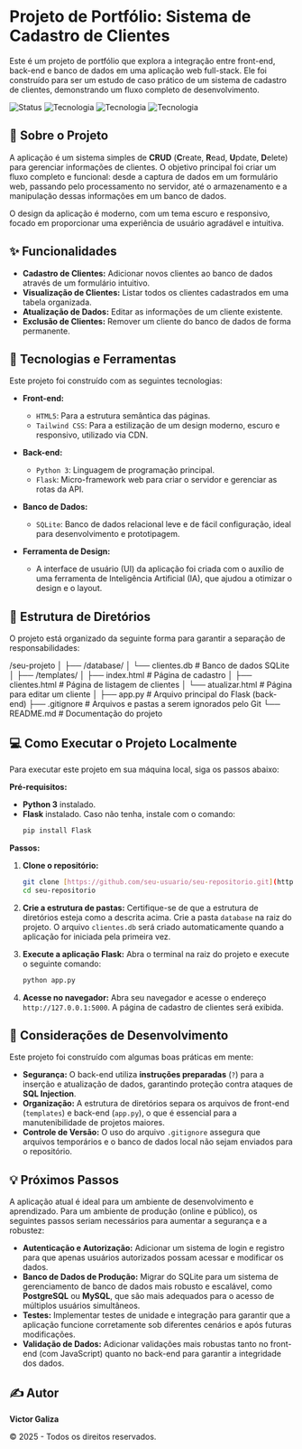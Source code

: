 # Projeto de Portfólio: Sistema de Cadastro de Clientes

Este é um projeto de portfólio que explora a integração entre front-end, back-end e banco de dados em uma aplicação web full-stack. Ele foi construído para ser um estudo de caso prático de um sistema de cadastro de clientes, demonstrando um fluxo completo de desenvolvimento.

![Status](https://img.shields.io/badge/Status-Em%20Desenvolvimento-blue)
![Tecnologia](https://img.shields.io/badge/Front--end-HTML%20%26%20TailwindCSS-blue)
![Tecnologia](https://img.shields.io/badge/Back--end-Python%20%26%20Flask-orange)
![Tecnologia](https://img.shields.io/badge/Database-SQLite-lightgrey)

## 📝 Sobre o Projeto

A aplicação é um sistema simples de **CRUD** (**C**reate, **R**ead, **U**pdate, **D**elete) para gerenciar informações de clientes. O objetivo principal foi criar um fluxo completo e funcional: desde a captura de dados em um formulário web, passando pelo processamento no servidor, até o armazenamento e a manipulação dessas informações em um banco de dados.

O design da aplicação é moderno, com um tema escuro e responsivo, focado em proporcionar uma experiência de usuário agradável e intuitiva.

## ✨ Funcionalidades

-   **Cadastro de Clientes:** Adicionar novos clientes ao banco de dados através de um formulário intuitivo.
-   **Visualização de Clientes:** Listar todos os clientes cadastrados em uma tabela organizada.
-   **Atualização de Dados:** Editar as informações de um cliente existente.
-   **Exclusão de Clientes:** Remover um cliente do banco de dados de forma permanente.

## 🚀 Tecnologias e Ferramentas

Este projeto foi construído com as seguintes tecnologias:

-   **Front-end:**
    -   `HTML5`: Para a estrutura semântica das páginas.
    -   `Tailwind CSS`: Para a estilização de um design moderno, escuro e responsivo, utilizado via CDN.

-   **Back-end:**
    -   `Python 3`: Linguagem de programação principal.
    -   `Flask`: Micro-framework web para criar o servidor e gerenciar as rotas da API.

-   **Banco de Dados:**
    -   `SQLite`: Banco de dados relacional leve e de fácil configuração, ideal para desenvolvimento e prototipagem.

-   **Ferramenta de Design:**
    -   A interface de usuário (UI) da aplicação foi criada com o auxílio de uma ferramenta de Inteligência Artificial (IA), que ajudou a otimizar o design e o layout.

## 📂 Estrutura de Diretórios

O projeto está organizado da seguinte forma para garantir a separação de responsabilidades:

/seu-projeto
│
├── /database/
│   └── clientes.db      # Banco de dados SQLite
│
├── /templates/
│   ├── index.html       # Página de cadastro
│   ├── clientes.html    # Página de listagem de clientes
│   └── atualizar.html   # Página para editar um cliente
│
├── app.py               # Arquivo principal do Flask (back-end)
├── .gitignore           # Arquivos e pastas a serem ignorados pelo Git
└── README.md            # Documentação do projeto


## 💻 Como Executar o Projeto Localmente

Para executar este projeto em sua máquina local, siga os passos abaixo:

**Pré-requisitos:**
* **Python 3** instalado.
* **Flask** instalado. Caso não tenha, instale com o comando:
    ```bash
    pip install Flask
    ```

**Passos:**

1.  **Clone o repositório:**
    ```bash
    git clone [https://github.com/seu-usuario/seu-repositorio.git](https://github.com/seu-usuario/seu-repositorio.git)
    cd seu-repositorio
    ```

2.  **Crie a estrutura de pastas:**
    Certifique-se de que a estrutura de diretórios esteja como a descrita acima. Crie a pasta `database` na raiz do projeto. O arquivo `clientes.db` será criado automaticamente quando a aplicação for iniciada pela primeira vez.

3.  **Execute a aplicação Flask:**
    Abra o terminal na raiz do projeto e execute o seguinte comando:
    ```bash
    python app.py
    ```

4.  **Acesse no navegador:**
    Abra seu navegador e acesse o endereço `http://127.0.0.1:5000`. A página de cadastro de clientes será exibida.

## 🔐 Considerações de Desenvolvimento

Este projeto foi construído com algumas boas práticas em mente:

-   **Segurança:** O back-end utiliza **instruções preparadas** (`?`) para a inserção e atualização de dados, garantindo proteção contra ataques de **SQL Injection**.
-   **Organização:** A estrutura de diretórios separa os arquivos de front-end (`templates`) e back-end (`app.py`), o que é essencial para a manutenibilidade de projetos maiores.
-   **Controle de Versão:** O uso do arquivo `.gitignore` assegura que arquivos temporários e o banco de dados local não sejam enviados para o repositório.

## 💡 Próximos Passos

A aplicação atual é ideal para um ambiente de desenvolvimento e aprendizado. Para um ambiente de produção (online e público), os seguintes passos seriam necessários para aumentar a segurança e a robustez:

-   **Autenticação e Autorização:** Adicionar um sistema de login e registro para que apenas usuários autorizados possam acessar e modificar os dados.
-   **Banco de Dados de Produção:** Migrar do SQLite para um sistema de gerenciamento de banco de dados mais robusto e escalável, como **PostgreSQL** ou **MySQL**, que são mais adequados para o acesso de múltiplos usuários simultâneos.
-   **Testes:** Implementar testes de unidade e integração para garantir que a aplicação funcione corretamente sob diferentes cenários e após futuras modificações.
-   **Validação de Dados:** Adicionar validações mais robustas tanto no front-end (com JavaScript) quanto no back-end para garantir a integridade dos dados.

## ✍️ Autor

**Victor Galiza**

&copy; 2025 - Todos os direitos reservados.
